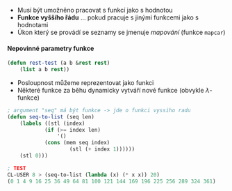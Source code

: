 - Musí být umožněno pracovat s funkcí jako s hodnotou
- **Funkce vyššího řádu** ... pokud pracuje s jinými funkcemi jako s hodnotami
- Úkon který se provádí se seznamy se jmenuje *mapování* (funkce `mapcar`)
#### Nepovinné parametry funkce
```lisp
(defun rest-test (a b &rest rest)
	(list a b rest))
```

- Posloupnost můžeme reprezentovat jako funkci
- Některé funkce za běhu dynamicky vytváří nové funkce (obvykle $\lambda$-funkce)
```lisp
; argument "seq" má být funkce -> jde o funkci vyssiho radu
(defun seq-to-list (seq len)
	(labels ((stl (index)
			(if (>= index len)
				'()
			(cons (mem seq index)
					(stl (+ index 1))))))
	(stl 0)))

; TEST
CL-USER 8 > (seq-to-list (lambda (x) (* x x)) 20)
(0 1 4 9 16 25 36 49 64 81 100 121 144 169 196 225 256 289 324 361)
```


